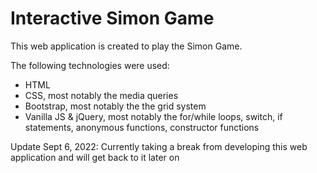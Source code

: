 <h1> Interactive Simon Game </h1> 
<p> This web application is created to play the Simon Game. </p>
<p> The following technologies were used: </p>
<ul>
<li>HTML</li>
<li>CSS, most notably the media queries </li>
<li>Bootstrap, most notably the the grid system</li>
<li>Vanilla JS & jQuery, most notably the for/while loops, switch, if statements, anonymous functions, constructor functions </li>
</ul>


<p> Update Sept 6, 2022: Currently taking a break from developing this web application and will get back to it later on </p> 
